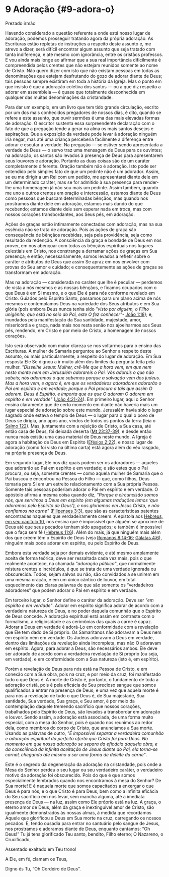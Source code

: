 # 9 Adoração {#9-adora-o}

Prezado irmão

Havendo considerado a questão referente a onde está nosso lugar de adoração, podemos prosseguir tratando agora da própria adoração. As Escrituras estão repletas de instruções a respeito deste assunto e, me atrevo a dizer, será difícil encontrar algum assunto que seja tratado com tanta indiferença, e até mesmo com ignorância, entre os cristãos professos. E vou ainda mais longe ao afirmar que a sua real importância dificilmente é compreendida pelos crentes que não estejam reunidos somente ao nome de Cristo. Não quero dizer com isto que não existam pessoas em todas as denominações que estejam desfrutando do gozo de adorar diante de Deus; tais pessoas sempre existiram em toda a história da Igreja. Mas o ponto em que insisto é que a adoração coletiva dos santos — ou a que diz respeito a adorar em assembleia — é quase que totalmente desconhecida em qualquer das muitas denominações da cristandade.

Para dar um exemplo, em um livro que tem tido grande circulação, escrito por um dos mais conhecidos pregadores de nossos dias, é dito, quando se refere a este assunto, que ouvir sermões é uma das mais elevadas formas de adoração. O escritor sustenta essa surpreendente declaração com o fato de que a pregação tende a gerar na alma os mais santos desejos e aspirações. Que a exposição da verdade pode levar à adoração ninguém iria negar, mas até uma criança perceberia facilmente a diferença entre adorar e escutar a verdade. Na pregação — se estiver sendo apresentada a verdade de Deus — o servo traz uma mensagem de Deus para os ouvintes; na adoração, os santos são levados à presença de Deus para apresentarem seus louvores e adoração. Portanto as duas coisas são de um caráter completamente diferente. Oração também não é adoração. Isto pode ser entendido pelo simples fato de que um pedinte não é um adorador. Assim, se eu me dirigir a um Rei com um pedido, me apresentarei diante dele em um determinado caráter, mas se for admitido à sua presença para render-lhe uma homenagem já não sou mais um pedinte. Assim também, quando me uno a outros crentes em oração e intercessão, estamos diante de Deus como pessoas que buscam determinadas bênçãos, mas quando nos prostramos diante dele em adoração, estamos mais dando do que recebendo; estamos diante dele sem esperar nada em troca, mas com nossos corações transbordantes, aos Seus pés, em adoração.

Ações de graças estão intimamente conectadas com adoração, mas na sua essência não se trata de adoração. Pois as ações de graça são consequência de bênçãos recebidas, seja pela providência, seja como resultado da redenção. A consciência da graça e bondade de Deus em nos prover, em nos abençoar com todas as bênçãos espirituais nos lugares celestiais em Cristo, nos constrange a derramar ações de graças em Sua presença; e então, necessariamente, somos levados a refletir sobre o caráter e atributos de Deus que assim Se apraz em nos envolver com provas do Seu amor e cuidado; e consequentemente as ações de graças se transformam em adoração.

Mas na adoração — considerada no caráter que lhe é peculiar — perdemos de vista a nós mesmos e as nossas bênçãos, e ficamos ocupados com o que Deus é em Si mesmo, e o que Ele é para nós conforme revelado em Cristo. Guiados pelo Espírito Santo, passamos para um plano acima de nós mesmos e contemplamos Deus na variedade dos Seus atributos e em Sua glória (pois embora Deus nunca tenha sido _&quot;visto por alguém, o Filho unigênito, que está no seio do Pai, este O fez conhecer&quot;_- [João 1:18](http://bibliaonline.com.br/acf/jo/1/18)); e, inundados pela manifestação da Sua santidade, majestade, amor, misericórdia e graça, nada mais nos resta senão nos ajoelharmos aos Seus pés, rendendo, em Cristo e por meio de Cristo, a homenagem de nossos corações.

Isto será observado com maior clareza se nos voltarmos para o ensino das Escrituras. A mulher de Samaria perguntou ao Senhor a respeito deste assunto, ou mais particularmente, a respeito do lugar de adoração. Em Sua resposta Ele Se dignou a ir muito além dos limites da pergunta feita pela mulher. _&quot;Disselhe Jesus: Mulher, crê-Me que a hora vem, em que nem neste monte nem em Jerusalém adorareis o Pai. Vós adorais o que não sabeis; nós adoramos o que sabemos porque a salvação vem dos judeus. Mas a hora vem, e agora é, em que os verdadeiros adoradores adorarão o Pai em espírito e em verdade; porque o Pai procura a tais que assim O adorem. Deus é Espírito, e importa que os que O adoram O adorem em espírito e em verdade&quot;_ ([João 4:21-24](http://bibliaonline.com.br/acf/jo/4/21-24)). Em primeiro lugar, aqui o Senhor ensina claramente que de certo momento em diante não haveria mais um lugar especial de adoração sobre este mundo. Jerusalém havia sido o lugar sagrado onde estava o templo de Deus — o lugar para o qual o povo de Deus se dirigia, ano após ano, vindos de todos os pontos da terra (leia o [Salmo 122](http://bibliaonline.com.br/acf/sl/122)). Mas, juntamente com a rejeição de Cristo, a Sua casa, até então casa de Deus, foi deixada deserta ([Mt 23:37-39](http://bibliaonline.com.br/acf/mt/23/37-39)), e desde então nunca mais existiu uma casa material de Deus neste mundo. A Igreja é agora a habitação de Deus em Espírito ([Efésios 2:22](http://bibliaonline.com.br/acf/ef/2/22)), e nosso lugar de adoração (como foi visto na última carta) está agora além do véu rasgado, na própria presença de Deus.

Em segundo lugar, Ele nos diz quais podem ser os adoradores — aqueles que adorarão ao Pai em espírito e em verdade; e são estes que o Pai procura, ou seja, somente crentes — como aquela mulher de Samaria que o Pai buscou e encontrou na Pessoa do Filho — que, como filhos, Deus tomaria para Si em um estreito relacionamento com a Sua própria Pessoa. Somente tais pessoas poderiam adorar o Pai em espírito e em verdade. O apóstolo afirma a mesma coisa quando diz, _&quot;Porque a circuncisão somos nós, que servimos a Deus em espírito (em algumas traduções lemos ‘que adoramos pelo Espírito de Deus’), e nos gloriamos em Jesus Cristo, e não confiamos na carne&quot;_ ([Filipenses 3:3](http://bibliaonline.com.br/acf/fp/3/3)), que são as características patentes encontradas naqueles que verdadeiramente creem. A epístola aos [Hebreus, em seu capítulo 10](http://bibliaonline.com.br/acf/hb/10), nos ensina que é impossível que alguém se aproxime de Deus até que seus pecados tenham sido apagados; e também é impossível que o faça sem fé ([Hebreus 11:6](http://bibliaonline.com.br/acf/hb/11/6)). Além do mais, já que ninguém mais além dos que creem têm o Espírito de Deus (veja [Romanos 8:14-16](http://bibliaonline.com.br/acf/rm/8/14-16); [Gálatas 4:6](http://bibliaonline.com.br/acf/gl/4/6)), ninguém mais pode adorar em espírito, ou pelo Espírito de Deus.

Embora esta verdade seja por demais evidente, e até mesmo amplamente aceita de forma teórica, deve ser ressaltada cada vez mais, pois o que realmente acontece, na chamada _&quot;adoração pública&quot;_, que normalmente mistura crentes e incrédulos, é que se trata de uma verdade ignorada ou obscurecida. Todos, sejam salvos ou não, são convidados a se unirem em uma mesma oração, e em um único cântico de louvor, em total esquecimento das claras palavras de que são somente os “verdadeiros adoradores” que podem adorar o Pai em espírito e em verdade.

Em terceiro lugar, o Senhor define o caráter da adoração. Deve ser _&quot;em espírito e em verdade&quot;_. Adorar em espírito significa adorar de acordo com a verdadeira natureza de Deus, e no poder daquela comunhão que o Espírito de Deus concede. A adoração espiritual está assim em contraste com o formalismo, a religiosidade e as cerimônias das quais a carne é capaz. Adorar a Deus em verdade é adorá-Lo em conformidade com a revelação que Ele tem dado de Si próprio. Os Samaritanos não adoravam a Deus nem em espírito nem em verdade. Os Judeus adoravam a Deus em verdade, dentro das limitações da revelação ainda incompleta, mas não O adoravam em espírito. Agora, para adorar a Deus, são necessários ambos. Ele deve ser adorado de acordo com a verdadeira revelação de Si próprio (ou seja, em verdade), e em conformidade com a Sua natureza (isto é, em espírito).

Porém a revelação de Deus para nós está na Pessoa de Cristo, e em conexão com a Sua obra, pois na cruz, e por meio da cruz, foi manifestado tudo o que Deus é. A morte de Cristo é, portanto, o fundamento de toda a adoração cristã, pois é pela eficácia de Seu precioso sangue que somos qualificados a entrar na presença de Deus; e uma vez que aquela morte é para nós a revelação de tudo o que Deus é, de Sua majestade, Sua santidade, Sua verdade, Sua graça, e Seu amor, é por meio da contemplação daquele tremendo sacrifício que nossos corações, trabalhados pelo Espírito de Deus, são levados a transbordar em adoração e louvor. Sendo assim, a adoração está associada, de uma forma muito especial, com a mesa do Senhor, pois é quando nos reunimos ao redor dela, como membros do corpo de Cristo, que anunciamos a Sua morte. Usando as palavras de outro, _&quot;É impossível separar a verdadeira comunhão e adoração espiritual da perfeita oferta que Cristo foi para Deus. No momento em que nossa adoração se separa da eficácia daquela obra, e da consciência da infinita aceitação de Jesus diante do Pai, ela torna-se carnal, chegando até mesmo a ser uma forma de deleite da carne&quot;_.

Este é o segredo da degeneração da adoração na cristandade, pois onde a Mesa do Senhor perdeu o seu lugar ou seu verdadeiro caráter, o verdadeiro motivo da adoração foi obscurecido. Pois do que é que somos especialmente lembrados quando nos encontramos à mesa do Senhor? De Sua morte! E é naquela morte que somos capacitados a enxergar o que Deus é para nós, e o que Cristo é para Deus, bem como a infinita eficácia do Seu sacrifício em nos levar, sem mancha alguma, até a imediata presença de Deus — na luz, assim como Ele próprio está na luz. A graça, o eterno amor de Deus, além da graça e inextinguível amor de Cristo, são igualmente demonstrados às nossas almas, à medida que recordamos Aquele que glorificou a Deus em Sua morte na cruz, carregando os nossos pecados. E, tendo ousadia para entrar no santuário pelo sangue de Jesus, nos prostramos e adoramos diante de Deus, enquanto cantamos: “Oh Deus!” Tu já tens glorificado Teu santo, bendito, Filho eterno; O Nazareno, o Crucificado,

Assentado exaltado em Teu trono!

A Ele, em fé, clamam os Teus,

Digno és Tu, “Oh Cordeiro de Deus”.